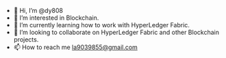 - 👋 Hi, I’m @dy808
- 👀 I’m interested in Blockchain.
- 🌱 I’m currently learning how to work with HyperLedger Fabric.
- 💞️ I’m looking to collaborate on HyperLedger Fabric and other Blockchain projects.
- 📫 How to reach me la9039855@gmail.com

<!---
dy808/dy808 is a ✨ special ✨ repository because its `README.md` (this file) appears on your GitHub profile.
You can click the Preview link to take a look at your changes.
--->
